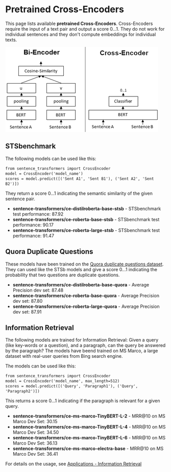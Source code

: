 # Pretrained Cross-Encoders

This page lists available **pretrained Cross-Encoders**. Cross-Encoders require the input of a text pair and output a score 0...1. They do not work for individual sentences and they don't compute embeddings for individual texts.

![BiEncoder](https://raw.githubusercontent.com/UKPLab/sentence-transformers/master/docs/img/Bi_vs_Cross-Encoder.png)


## STSbenchmark
The following models can be used like this:
```
from sentence_transformers import CrossEncoder
model = CrossEncoder('model_name')
scores = model.predict([('Sent A1', 'Sent B1'), ('Sent A2', 'Sent B2')])
```

They return a score  0...1 indicating the semantic similarity of the given sentence pair.
- **sentence-transformers/ce-distilroberta-base-stsb** - STSbenchmark test performance: 87.92
- **sentence-transformers/ce-roberta-base-stsb** - STSbenchmark test performance: 90.17
- **sentence-transformers/ce-roberta-large-stsb** - STSbenchmark test performance: 91.47 

## Quora Duplicate Questions
These models have been trained on the [Quora duplicate questions dataset](https://www.quora.com/q/quoradata/First-Quora-Dataset-Release-Question-Pairs). They can used like the STSb models and give a score 0...1 indicating the probability that two questions are duplicate questions.

- **sentence-transformers/ce-distilroberta-base-quora** - Average Precision dev set: 87.48
- **sentence-transformers/ce-roberta-base-quora** - Average Precision dev set: 87.80
- **sentence-transformers/ce-roberta-large-quora** - Average Precision dev set: 87.91


## Information Retrieval

The following models are trained for Information Retrieval: Given a query (like key-words or a question), and a paragraph, can the query be answered by the paragraph? The models have beend trained on MS Marco, a large dataset with real-user queries from Bing search engine.

The models can be used like this:
```
from sentence_transformers import CrossEncoder
model = CrossEncoder('model_name', max_length=512)
scores = model.predict([('Query', 'Paragraph1'), ('Query', 'Paragraph2')])
```

This returns a score 0...1 indicating if the paragraph is relevant for a given query.

- **sentence-transformers/ce-ms-marco-TinyBERT-L-2** - MRR@10 on MS Marco Dev Set: 30.15
- **sentence-transformers/ce-ms-marco-TinyBERT-L-4** -  MRR@10 on MS Marco Dev Set: 34.50
- **sentence-transformers/ce-ms-marco-TinyBERT-L-6** - MRR@10 on MS Marco Dev Set: 36.13
- **sentence-transformers/ce-ms-marco-electra-base** - MRR@10 on MS Marco Dev Set: 36.41

For details on the usage, see [Applications - Information Retrieval](../examples/applications/information-retrieval/README.md)
